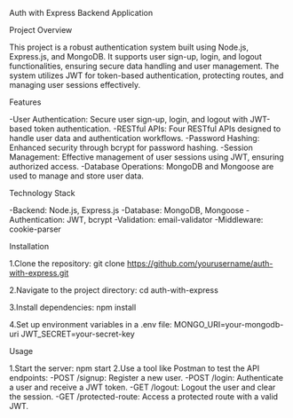Auth with Express Backend Application

Project Overview

This project is a robust authentication system built using Node.js, Express.js, and MongoDB. It supports user sign-up, login, and logout functionalities, ensuring secure data handling and user management. The system utilizes JWT for token-based authentication, protecting routes, and managing user sessions effectively.

Features

-User Authentication: Secure user sign-up, login, and logout with JWT-based token authentication.
-RESTful APIs: Four RESTful APIs designed to handle user data and authentication workflows.
-Password Hashing: Enhanced security through bcrypt for password hashing.
-Session Management: Effective management of user sessions using JWT, ensuring authorized access.
-Database Operations: MongoDB and Mongoose are used to manage and store user data.

Technology Stack

-Backend: Node.js, Express.js
-Database: MongoDB, Mongoose
-Authentication: JWT, bcrypt
-Validation: email-validator
-Middleware: cookie-parser

Installation

1.Clone the repository:
git clone https://github.com/yourusername/auth-with-express.git

2.Navigate to the project directory:
cd auth-with-express

3.Install dependencies:
npm install

4.Set up environment variables in a .env file:
MONGO_URI=your-mongodb-uri
JWT_SECRET=your-secret-key

Usage

1.Start the server:
npm start
2.Use a tool like Postman to test the API endpoints:
-POST /signup: Register a new user.
-POST /login: Authenticate a user and receive a JWT token.
-GET /logout: Logout the user and clear the session.
-GET /protected-route: Access a protected route with a valid JWT.